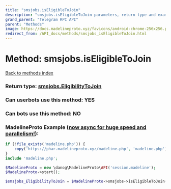 ```yaml
---
title: "smsjobs.isEligibleToJoin"
description: "smsjobs.isEligibleToJoin parameters, return type and example"
grand_parent: "Telegram RPC API"
parent: "Methods"
image: https://docs.madelineproto.xyz/favicons/android-chrome-256x256.png
redirect_from: /API_docs/methods/smsjobs_isEligibleToJoin.html
---
```

# Method: smsjobs.isEligibleToJoin
[Back to methods index](index.html)





### Return type: [smsjobs.EligibilityToJoin](/API_docs/types/smsjobs.EligibilityToJoin.html)

### Can userbots use this method: **YES**

### Can bots use this method: **NO**


### MadelineProto Example ([now async for huge speed and parallelism!](https://docs.madelineproto.xyz/docs/ASYNC.html)):


```php
if (!file_exists('madeline.php')) {
    copy('https://phar.madelineproto.xyz/madeline.php', 'madeline.php');
}
include 'madeline.php';

$MadelineProto = new \danog\MadelineProto\API('session.madeline');
$MadelineProto->start();

$smsjobs_EligibilityToJoin = $MadelineProto->smsjobs->isEligibleToJoin();
```

